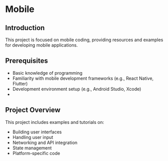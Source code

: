 # Mobile

## Introduction
This project is focused on mobile coding, providing resources and examples for developing mobile applications.

## Prerequisites
- Basic knowledge of programming
- Familiarity with mobile development frameworks (e.g., React Native, Flutter)
- Development environment setup (e.g., Android Studio, Xcode)
- 
## Project Overview
This project includes examples and tutorials on:
- Building user interfaces
- Handling user input
- Networking and API integration
- State management
- Platform-specific code


